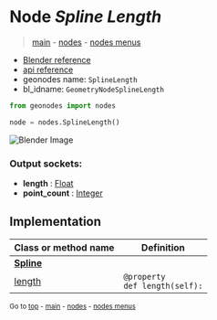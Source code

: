 # Node *Spline Length*

> [main](../index.md) - [nodes](nodes.md) - [nodes menus](nodes_menus.md)

- [Blender reference](https://docs.blender.org/manual/en/latest/modeling/geometry_nodes/curve/spline_length.html)
- [api reference](https://docs.blender.org/api/current/bpy.types.GeometryNodeSplineLength.html)
- geonodes name: `SplineLength`
- bl_idname: `GeometryNodeSplineLength`

```python
from geonodes import nodes

node = nodes.SplineLength()
```

![Blender Image](https://docs.blender.org/manual/en/latest/_images/node-types_GeometryNodeSplineLength.webp)

### Output sockets:

- **length** : [Float](Float.md)
- **point_count** : [Integer](Integer.md)

## Implementation

| Class or method name | Definition |
|----------------------|------------|
| **[Spline](Spline.md)** |
| [length](Spline.md#length) | `@property`<br> `def length(self):` |

<sub>Go to [top](#node-Spline-Length) - [main](../index.md) - [nodes](nodes.md) - [nodes menus](nodes_menus.md)</sub>


